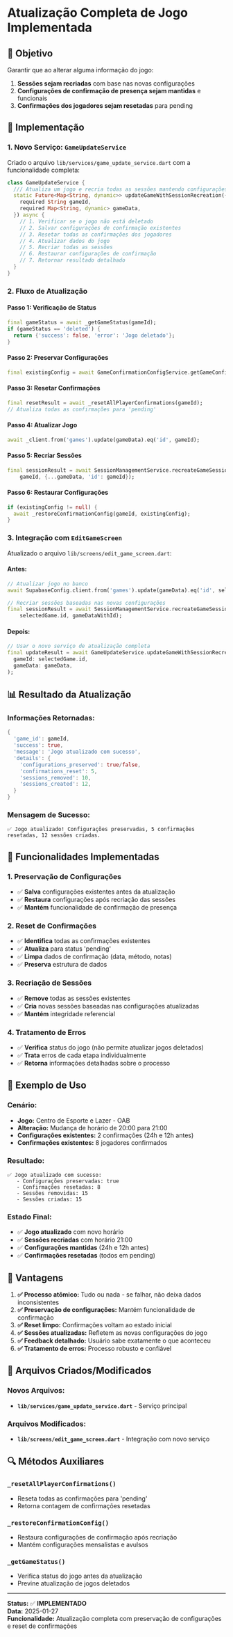 # Atualização Completa de Jogo Implementada

## 🎯 **Objetivo**

Garantir que ao alterar alguma informação do jogo:
1. **Sessões sejam recriadas** com base nas novas configurações
2. **Configurações de confirmação de presença sejam mantidas** e funcionais
3. **Confirmações dos jogadores sejam resetadas** para pending

## 🔧 **Implementação**

### **1. Novo Serviço: `GameUpdateService`**

Criado o arquivo `lib/services/game_update_service.dart` com a funcionalidade completa:

```dart
class GameUpdateService {
  /// Atualiza um jogo e recria todas as sessões mantendo configurações e resetando confirmações
  static Future<Map<String, dynamic>> updateGameWithSessionRecreation({
    required String gameId,
    required Map<String, dynamic> gameData,
  }) async {
    // 1. Verificar se o jogo não está deletado
    // 2. Salvar configurações de confirmação existentes
    // 3. Resetar todas as confirmações dos jogadores
    // 4. Atualizar dados do jogo
    // 5. Recriar todas as sessões
    // 6. Restaurar configurações de confirmação
    // 7. Retornar resultado detalhado
  }
}
```

### **2. Fluxo de Atualização**

#### **Passo 1: Verificação de Status**
```dart
final gameStatus = await _getGameStatus(gameId);
if (gameStatus == 'deleted') {
  return {'success': false, 'error': 'Jogo deletado'};
}
```

#### **Passo 2: Preservar Configurações**
```dart
final existingConfig = await GameConfirmationConfigService.getGameConfirmationConfig(gameId);
```

#### **Passo 3: Resetar Confirmações**
```dart
final resetResult = await _resetAllPlayerConfirmations(gameId);
// Atualiza todas as confirmações para 'pending'
```

#### **Passo 4: Atualizar Jogo**
```dart
await _client.from('games').update(gameData).eq('id', gameId);
```

#### **Passo 5: Recriar Sessões**
```dart
final sessionResult = await SessionManagementService.recreateGameSessions(
    gameId, {...gameData, 'id': gameId});
```

#### **Passo 6: Restaurar Configurações**
```dart
if (existingConfig != null) {
  await _restoreConfirmationConfig(gameId, existingConfig);
}
```

### **3. Integração com `EditGameScreen`**

Atualizado o arquivo `lib/screens/edit_game_screen.dart`:

#### **Antes:**
```dart
// Atualizar jogo no banco
await SupabaseConfig.client.from('games').update(gameData).eq('id', selectedGame.id);

// Recriar sessões baseadas nas novas configurações
final sessionResult = await SessionManagementService.recreateGameSessions(
    selectedGame.id, gameDataWithId);
```

#### **Depois:**
```dart
// Usar o novo serviço de atualização completa
final updateResult = await GameUpdateService.updateGameWithSessionRecreation(
  gameId: selectedGame.id,
  gameData: gameData,
);
```

## 📊 **Resultado da Atualização**

### **Informações Retornadas:**
```dart
{
  'game_id': gameId,
  'success': true,
  'message': 'Jogo atualizado com sucesso',
  'details': {
    'configurations_preserved': true/false,
    'confirmations_reset': 5,
    'sessions_removed': 10,
    'sessions_created': 12,
  }
}
```

### **Mensagem de Sucesso:**
```
✅ Jogo atualizado! Configurações preservadas, 5 confirmações resetadas, 12 sessões criadas.
```

## 🔄 **Funcionalidades Implementadas**

### **1. Preservação de Configurações**
- ✅ **Salva** configurações existentes antes da atualização
- ✅ **Restaura** configurações após recriação das sessões
- ✅ **Mantém** funcionalidade de confirmação de presença

### **2. Reset de Confirmações**
- ✅ **Identifica** todas as confirmações existentes
- ✅ **Atualiza** para status 'pending'
- ✅ **Limpa** dados de confirmação (data, método, notas)
- ✅ **Preserva** estrutura de dados

### **3. Recriação de Sessões**
- ✅ **Remove** todas as sessões existentes
- ✅ **Cria** novas sessões baseadas nas configurações atualizadas
- ✅ **Mantém** integridade referencial

### **4. Tratamento de Erros**
- ✅ **Verifica** status do jogo (não permite atualizar jogos deletados)
- ✅ **Trata** erros de cada etapa individualmente
- ✅ **Retorna** informações detalhadas sobre o processo

## 🧪 **Exemplo de Uso**

### **Cenário:**
- **Jogo:** Centro de Esporte e Lazer - OAB
- **Alteração:** Mudança de horário de 20:00 para 21:00
- **Configurações existentes:** 2 confirmações (24h e 12h antes)
- **Confirmações existentes:** 8 jogadores confirmados

### **Resultado:**
```
✅ Jogo atualizado com sucesso:
   - Configurações preservadas: true
   - Confirmações resetadas: 8
   - Sessões removidas: 15
   - Sessões criadas: 15
```

### **Estado Final:**
- ✅ **Jogo atualizado** com novo horário
- ✅ **Sessões recriadas** com horário 21:00
- ✅ **Configurações mantidas** (24h e 12h antes)
- ✅ **Confirmações resetadas** (todos em pending)

## 🚀 **Vantagens**

1. **✅ Processo atômico:** Tudo ou nada - se falhar, não deixa dados inconsistentes
2. **✅ Preservação de configurações:** Mantém funcionalidade de confirmação
3. **✅ Reset limpo:** Confirmações voltam ao estado inicial
4. **✅ Sessões atualizadas:** Refletem as novas configurações do jogo
5. **✅ Feedback detalhado:** Usuário sabe exatamente o que aconteceu
6. **✅ Tratamento de erros:** Processo robusto e confiável

## 📁 **Arquivos Criados/Modificados**

### **Novos Arquivos:**
- **`lib/services/game_update_service.dart`** - Serviço principal

### **Arquivos Modificados:**
- **`lib/screens/edit_game_screen.dart`** - Integração com novo serviço

## 🔍 **Métodos Auxiliares**

### **`_resetAllPlayerConfirmations()`**
- Reseta todas as confirmações para 'pending'
- Retorna contagem de confirmações resetadas

### **`_restoreConfirmationConfig()`**
- Restaura configurações de confirmação após recriação
- Mantém configurações mensalistas e avulsos

### **`_getGameStatus()`**
- Verifica status do jogo antes da atualização
- Previne atualização de jogos deletados

---

**Status:** ✅ **IMPLEMENTADO**  
**Data:** 2025-01-27  
**Funcionalidade:** Atualização completa com preservação de configurações e reset de confirmações
